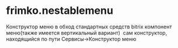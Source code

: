 # frimko.nestablemenu
Конструктор меню в обход стандартных средств bitrix
компонент меню(также имеется вертикальный вариант)
<img  border="0" alt="" id="header_logo" src="http://dl1.joxi.net/drive/0010/2021/714725/151020/f5947825c1.jpg">
сам конструктор, находящийся по пути Сервисы->Конструктор меню
<img  border="0" alt="" id="header_logo" src="http://ipic.su/img/img7/fs/sort.1445355688.gif">

